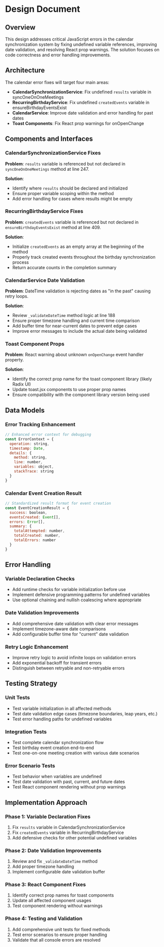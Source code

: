 # Design Document

## Overview

This design addresses critical JavaScript errors in the calendar synchronization system by fixing undefined variable references, improving date validation, and resolving React prop warnings. The solution focuses on code correctness and error handling improvements.

## Architecture

The calendar error fixes will target four main areas:
- **CalendarSynchronizationService**: Fix undefined `results` variable in syncOneOnOneMeetings
- **RecurringBirthdayService**: Fix undefined `createdEvents` variable in ensureBirthdayEventsExist
- **CalendarService**: Improve date validation and error handling for past dates
- **Toast Components**: Fix React prop warnings for onOpenChange

## Components and Interfaces

### CalendarSynchronizationService Fixes

**Problem**: `results` variable is referenced but not declared in `syncOneOnOneMeetings` method at line 247.

**Solution**: 
- Identify where `results` should be declared and initialized
- Ensure proper variable scoping within the method
- Add error handling for cases where results might be empty

### RecurringBirthdayService Fixes

**Problem**: `createdEvents` variable is referenced but not declared in `ensureBirthdayEventsExist` method at line 409.

**Solution**:
- Initialize `createdEvents` as an empty array at the beginning of the method
- Properly track created events throughout the birthday synchronization process
- Return accurate counts in the completion summary

### CalendarService Date Validation

**Problem**: DateTime validation is rejecting dates as "in the past" causing retry loops.

**Solution**:
- Review `_validateDateTime` method logic at line 188
- Ensure proper timezone handling and current time comparison
- Add buffer time for near-current dates to prevent edge cases
- Improve error messages to include the actual date being validated

### Toast Component Props

**Problem**: React warning about unknown `onOpenChange` event handler property.

**Solution**:
- Identify the correct prop name for the toast component library (likely Radix UI)
- Update toast.jsx components to use proper prop names
- Ensure compatibility with the component library version being used

## Data Models

### Error Tracking Enhancement

```javascript
// Enhanced error context for debugging
const ErrorContext = {
  operation: string,
  timestamp: Date,
  details: {
    method: string,
    line: number,
    variables: object,
    stackTrace: string
  }
}
```

### Calendar Event Creation Result

```javascript
// Standardized result format for event creation
const EventCreationResult = {
  success: boolean,
  eventsCreated: Event[],
  errors: Error[],
  summary: {
    totalAttempted: number,
    totalCreated: number,
    totalErrors: number
  }
}
```

## Error Handling

### Variable Declaration Checks

- Add runtime checks for variable initialization before use
- Implement defensive programming patterns for undefined variables
- Use optional chaining and nullish coalescing where appropriate

### Date Validation Improvements

- Add comprehensive date validation with clear error messages
- Implement timezone-aware date comparisons
- Add configurable buffer time for "current" date validation

### Retry Logic Enhancement

- Improve retry logic to avoid infinite loops on validation errors
- Add exponential backoff for transient errors
- Distinguish between retryable and non-retryable errors

## Testing Strategy

### Unit Tests

- Test variable initialization in all affected methods
- Test date validation edge cases (timezone boundaries, leap years, etc.)
- Test error handling paths for undefined variables

### Integration Tests

- Test complete calendar synchronization flow
- Test birthday event creation end-to-end
- Test one-on-one meeting creation with various date scenarios

### Error Scenario Tests

- Test behavior when variables are undefined
- Test date validation with past, current, and future dates
- Test React component rendering without prop warnings

## Implementation Approach

### Phase 1: Variable Declaration Fixes
1. Fix `results` variable in CalendarSynchronizationService
2. Fix `createdEvents` variable in RecurringBirthdayService
3. Add defensive checks for other potential undefined variables

### Phase 2: Date Validation Improvements
1. Review and fix `_validateDateTime` method
2. Add proper timezone handling
3. Implement configurable date validation buffer

### Phase 3: React Component Fixes
1. Identify correct prop names for toast components
2. Update all affected component usages
3. Test component rendering without warnings

### Phase 4: Testing and Validation
1. Add comprehensive unit tests for fixed methods
2. Test error scenarios to ensure proper handling
3. Validate that all console errors are resolved